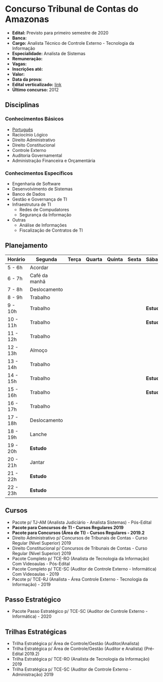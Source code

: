 # Concurso Tribunal de Contas do Amazonas

- **Edital:** Previsto para primeiro semestre de 2020
- **Banca:** 
- **Cargo:** Analista Técnico de Controle Externo - Tecnologia da Informação
- **Especialidade:** Analista de Sistemas
- **Remuneração:** 
- **Vagas:** 
- **Inscrições até:**
- **Valor:** 
- **Data da prova:** 
- **Edital verticalizado:** [link](#)
- **Último concurso:** 2012

## Disciplinas

### Conhecimentos Básicos

- [Português](portugues/index.md)
- Raciocínio Lógico
- Direito Administrativo
- Direito Constitucional
- Controle Externo
- Auditoria Governamental
- Administração Financeira e Orçamentária

### Conhecimentos Específicos

- Engenharia de Software
- Desenvolvimento de Sistemas
- Banco de Dados
- Gestão e Governança de TI
- Infraestrutura de TI
    + Redes de Compudatores
    + Segurança da Informação
- Outras
    + Análise de Informações
    + Fiscalização de Contratos de TI

## Planejamento

| Horário  | Segunda       | Terça | Quarta | Quinta | Sexta | Sábado     | Domingo     |
| -------- | ------------- | ----- | ------ | ------ | ----- | ---------- | ----------- |
| 5 - 6h   | Acordar       |       |        |        |       |            |             |
| 6 - 7h   | Café da manhã |       |        |        |       |            |             |
| 7 - 8h   | Deslocamento  |       |        |        |       |            |             |
| 8 - 9h   | Trabalho      |       |        |        |       |            |             |
| 9 - 10h  | Trabalho      |       |        |        |       | **Estudo** |             |
| 10 - 11h | Trabalho      |       |        |        |       | **Estudo** | **Revisão** |
| 11 - 12h | Trabalho      |       |        |        |       |            |             |
| 12 - 13h | Almoço        |       |        |        |       |            |             |
| 13 - 14h | Trabalho      |       |        |        |       |            |             |
| 14 - 15h | Trabalho      |       |        |        |       | **Estudo** | **Revisão** |
| 15 - 16h | Trabalho      |       |        |        |       | **Estudo** |             |
| 16 - 17h | Trabalho      |       |        |        |       |            |             |
| 17 - 18h | Deslocamento  |       |        |        |       |            |             |
| 18 - 19h | Lanche        |       |        |        |       |            |             |
| 19 - 20h | **Estudo**    |       |        |        |       |            |             |
| 20 - 21h | Jantar        |       |        |        |       |            |             |
| 21 - 22h | **Estudo**    |       |        |        |       |            |             |
| 22 - 23h | **Estudo**    |       |        |        |       |            |             |

## Cursos

- Pacote p/ TJ-AM (Analista Judiciário - Analista Sistemas) - Pós-Edital
- **Pacote para Concursos de TI - Cursos Regulares 2019**
- **Pacote para Concursos (Área de TI) - Cursos Regulares - 2019.2**
- Direito Administrativo p/ Concursos de Tribunais de Contas - Curso Regular (Nível Superior) 2019
- Direito Constitucional p/ Concursos de Tribunais de Contas - Curso Regular (Nível Superior) 2019
- Pacote Completo p/ TCE-RO (Analista de Tecnologia da Informação) Com Videoaulas - Pós-Edital
- Pacote Completo p/ TCE-SC (Auditor de Controle Externo - Informática) Com Videoaulas - 2019
- Pacote p/ TCE-RJ (Analista - Área Controle Externo - Tecnologia da Informação) - 2019

## Passo Estratégico

- Pacote Passo Estratégico p/ TCE-SC (Auditor de Controle Externo - Informática) - 2020 

## Trilhas Estratégicas

- Trilha Estratégica p/ Área de Controle/Gestão (Auditor/Analista)
- Trilha Estratégica p/ Área de Controle/Gestão (Auditor e Analista) (Pré-Edital 2019.2)
- Trilha Estratégica p/ TCE-RO (Analista de Tecnologia da Informação) 2019
- Trilha Estratégica p/ TCE-SC (Auditor de Controle Externo - Administração) 2019